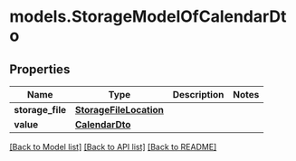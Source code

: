 # models.StorageModelOfCalendarDto
## Properties
Name | Type | Description | Notes
------------ | ------------- | ------------- | -------------
**storage_file** | [**StorageFileLocation**](StorageFileLocation.md) |  | 
**value** | [**CalendarDto**](CalendarDto.md) |  | 



[[Back to Model list]](README.md#documentation-for-models) [[Back to API list]](README.md#documentation-for-api-endpoints) [[Back to README]](README.md)


